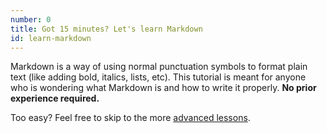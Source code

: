 ```yaml
---
number: 0
title: Got 15 minutes? Let's learn Markdown
id: learn-markdown
---
```


Markdown is a way of using normal punctuation symbols to format plain text (like adding bold, italics, lists, etc). This tutorial is meant for anyone who is wondering what Markdown is and how to write it properly. **No prior experience required.**

Too easy? Feel free to skip to the more [advanced lessons](#advanced).
